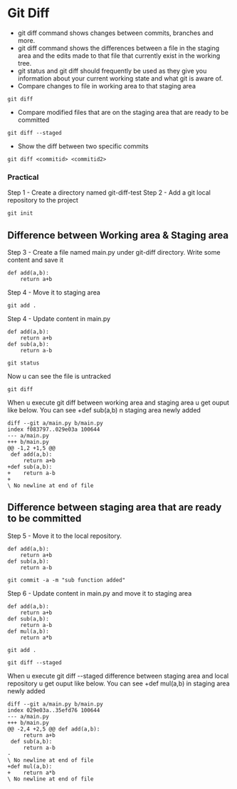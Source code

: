 # Git Diff 
- git diff command shows changes between commits, branches and more. 
- git diff command shows the differences between a file in the staging area and the edits made to that file that currently exist in the working tree. 
- git status and git diff should frequently be used as they give you information about your current working state and what git is aware of. 
- Compare changes to file in working area to that staging area 
```
git diff
```
- Compare modified files that are on the staging area that are ready to be committed 
```
git diff --staged
```
- Show the diff between two specific commits 
```
git diff <commitid> <commitid2>
```
### Practical 
Step 1 - Create a directory named git-diff-test
Step 2 - Add a git local repository to the project 
```
git init 
```
## Difference between Working area & Staging area 
Step 3 - Create a file named main.py under git-diff directory. Write some content and save it 
```
def add(a,b):
    return a+b
```
Step 4 - Move it to staging area
```
git add .
```
Step 4 - Update content in main.py 
```
def add(a,b):
    return a+b
def sub(a,b):
    return a-b
```
```
git status
```
Now u can see the file is untracked

```
git diff
```
When u execute git diff between working area and staging area u get ouput like below. You can see +def sub(a,b) n staging area newly added

```
diff --git a/main.py b/main.py
index f083797..029e03a 100644
--- a/main.py
+++ b/main.py
@@ -1,2 +1,5 @@
 def add(a,b):
     return a+b
+def sub(a,b):
+    return a-b
+    
\ No newline at end of file
```
## Difference between staging area that are ready to be committed 

Step 5 - Move it to the local repository. 
```
def add(a,b):
    return a+b
def sub(a,b):
    return a-b
```
```
git commit -a -m "sub function added"
``` 
Step 6 - Update content in main.py and move it to staging area
```
def add(a,b):
    return a+b
def sub(a,b):
    return a-b
def mul(a,b):
    return a*b
```
```
git add . 
```
```
git diff --staged
```
When u execute git diff --staged difference between staging area and local repository u get ouput like below. You can see +def mul(a,b) in staging area newly added

```
diff --git a/main.py b/main.py
index 029e03a..35efd76 100644
--- a/main.py
+++ b/main.py
@@ -2,4 +2,5 @@ def add(a,b):
     return a+b
 def sub(a,b):
     return a-b
-    
\ No newline at end of file
+def mul(a,b):
+    return a*b
\ No newline at end of file
```


